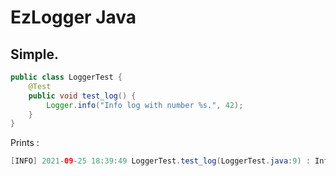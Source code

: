 # EzLogger Java

## Simple.

```java
public class LoggerTest {
    @Test
    public void test_log() {
        Logger.info("Info log with number %s.", 42);
    }
}
```

Prints :

````java
[INFO] 2021-09-25 18:39:49 LoggerTest.test_log(LoggerTest.java:9) : Info log with number 42.
````

